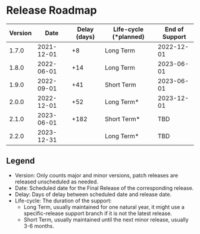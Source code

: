 # Release Roadmap

| Version   | Date         | Delay (days) | Life-cycle (*planned) | End of Support   |
| --------- | ------------ | -------      | -----------           | ---------------- |
| 1.7.0     | 2021-12-01   | +8           | Long Term             | 2022-12-01       |
| 1.8.0     | 2022-06-01   | +14          | Long Term             | 2023-06-01       |
| 1.9.0     | 2022-09-01   | +41          | Short Term            | 2023-06-01       |
| 2.0.0     | 2022-12-01   | +52          | Long Term*            | 2023-12-01       |
| 2.1.0     | 2023-06-01   | +182         | Short Term*           | TBD              |
| 2.2.0     | 2023-12-31   |              | Long Term*            | TBD              |


## Legend

- Version: Only counts major and minor versions, patch releases are released
  unscheduled as needed.
- Date: Scheduled date for the Final Release of the corresponding release.
- Delay: Days of delay between scheduled date and release date.
- Life-cycle: The duration of the support:
  - Long Term, usually maintained for one natural year, it might use a
    specific-release support branch if it is not the latest release.
  - Short Term, usually maintained until the next minor release, usually 3-6
    months.
